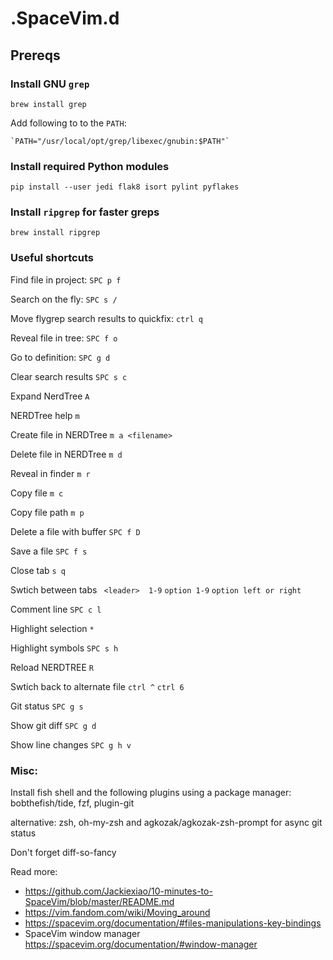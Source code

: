 # .SpaceVim.d

## Prereqs

### Install GNU `grep`

`brew install grep`

Add following to to the `PATH`:

    `PATH="/usr/local/opt/grep/libexec/gnubin:$PATH"`

### Install required Python modules
`pip install --user jedi flak8 isort pylint pyflakes`

### Install `ripgrep` for faster greps
`brew install ripgrep`

### Useful shortcuts

Find file in project:       `SPC p f`

Search on the fly:          `SPC s /`

Move flygrep search results to quickfix:     `ctrl q`

Reveal file in tree:        `SPC f o`

Go to definition:           `SPC g d`

Clear search results        `SPC s c`

Expand NerdTree              `A`

NERDTree help                 `m`

Create file in NERDTree      `m a <filename>`

Delete file in NERDTree      `m d`

Reveal in finder    `m r`

Copy file `m c`

Copy file path `m p`

Delete a file with buffer   `SPC f D`

Save a file `SPC f s`

Close tab                     `s q`

Swtich between tabs             ` <leader>  1-9` `option 1-9` `option left or right`

Comment line `SPC c l`

Highlight selection `*`

Highlight symbols `SPC s h`

Reload NERDTREE `R`

Swtich back to alternate file `ctrl ^` `ctrl 6`

Git status `SPC g s`

Show git diff `SPC g d`

Show line changes `SPC g h v`



### Misc:
Install fish shell and the following plugins using a package manager:
bobthefish/tide, fzf, plugin-git

alternative: zsh, oh-my-zsh and agkozak/agkozak-zsh-prompt for async git status

Don't forget diff-so-fancy

Read more:
- https://github.com/Jackiexiao/10-minutes-to-SpaceVim/blob/master/README.md
- https://vim.fandom.com/wiki/Moving_around
- https://spacevim.org/documentation/#files-manipulations-key-bindings
- SpaceVim window manager https://spacevim.org/documentation/#window-manager
